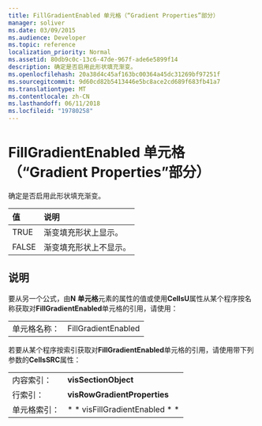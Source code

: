 ```yaml
---
title: FillGradientEnabled 单元格（“Gradient Properties”部分）
manager: soliver
ms.date: 03/09/2015
ms.audience: Developer
ms.topic: reference
localization_priority: Normal
ms.assetid: 80db9c0c-13c6-47de-967f-ade6e5899f14
description: 确定是否启用此形状填充渐变。
ms.openlocfilehash: 20a38d4c45af163bc00364a45dc31269bf97251f
ms.sourcegitcommit: 9d60cd82b5413446e5bc8ace2cd689f683fb41a7
ms.translationtype: MT
ms.contentlocale: zh-CN
ms.lasthandoff: 06/11/2018
ms.locfileid: "19780258"
---
```

# <a name="fillgradientenabled-cell-gradient-properties-section"></a>FillGradientEnabled 单元格（“Gradient Properties”部分）

确定是否启用此形状填充渐变。 
  
|**值**|**说明**|
|:-----|:-----|
|TRUE  <br/> |渐变填充形状上显示。  <br/> |
|FALSE  <br/> |渐变填充形状上不显示。  <br/> |
   
## <a name="remarks"></a>说明

要从另一个公式，由**N** **单元格**元素的属性的值或使用**CellsU**属性从某个程序按名称获取对**FillGradientEnabled**单元格的引用，请使用： 
  
|||
|:-----|:-----|
| 单元格名称：  <br/> | FillGradientEnabled  <br/> |
   
若要从某个程序按索引获取对**FillGradientEnabled**单元格的引用，请使用带下列参数的**CellsSRC**属性： 
  
|||
|:-----|:-----|
| 内容索引：  <br/> |**visSectionObject** <br/> |
| 行索引：  <br/> |**visRowGradientProperties** <br/> |
| 单元格索引：  <br/> |* * visFillGradientEnabled * * <br/> |
   

